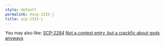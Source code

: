 ```yaml
---
style: default
permalink: Xscp-1333-j
title: scp-1333-j
---
```

You may also like:
[SCP-2284](http://scp-wiki.net/scp-2284-a)
[Not a contest entry, but a crackfic about gods anyways](http://scp-wiki.net/party-of-gods)